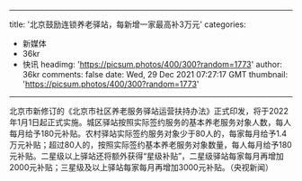 
---
title: '北京鼓励连锁养老驿站，每新增一家最高补3万元'
categories: 
 - 新媒体
 - 36kr
 - 快讯
headimg: 'https://picsum.photos/400/300?random=1773'
author: 36kr
comments: false
date: Wed, 29 Dec 2021 07:27:17 GMT
thumbnail: 'https://picsum.photos/400/300?random=1773'
---

<div>   
北京市新修订的《北京市社区养老服务驿站运营扶持办法》正式印发，将于2022年1月1日起正式实施。城区驿站按照实际签约服务的基本养老服务对象人数，每人每月给予180元补贴。农村驿站实际签约服务对象少于80人的，每家每月给予1.4万元补贴；超过80人的，按照实际签约基本养老服务对象数量，每人每月给予180元补贴。二星级以上驿站还将额外获得“星级补贴”，二星级驿站每家每月再增加2000元补贴；三星级及以上驿站每家每月再增加3000元补贴。（央视新闻）  
</div>
            